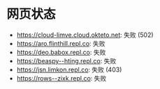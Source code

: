 # 网页状态
- https://cloud-limve.cloud.okteto.net: 失败 (502)
- https://aro.flinthill.repl.co: 失败
- https://deo.babox.repl.co: 失败
- https://beaspy--hting.repl.co: 失败
- https://jsn.limkon.repl.co: 失败 (403)
- https://rows--zixk.repl.co: 失败
